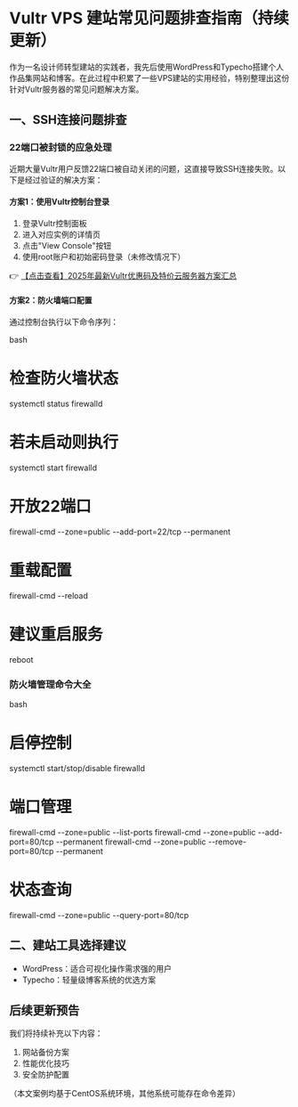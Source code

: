 # Vultr VPS 建站常见问题排查指南（持续更新）

作为一名设计师转型建站的实践者，我先后使用WordPress和Typecho搭建个人作品集网站和博客。在此过程中积累了一些VPS建站的实用经验，特别整理出这份针对Vultr服务器的常见问题解决方案。

## 一、SSH连接问题排查

### 22端口被封锁的应急处理

近期大量Vultr用户反馈22端口被自动关闭的问题，这直接导致SSH连接失败。以下是经过验证的解决方案：

#### 方案1：使用Vultr控制台登录
1. 登录Vultr控制面板
2. 进入对应实例的详情页
3. 点击"View Console"按钮
4. 使用root账户和初始密码登录（未修改情况下）

👉 [【点击查看】2025年最新Vultr优惠码及特价云服务器方案汇总](https://bit.ly/VuLtr)

#### 方案2：防火墙端口配置
通过控制台执行以下命令序列：

bash
# 检查防火墙状态
systemctl status firewalld

# 若未启动则执行
systemctl start firewalld

# 开放22端口
firewall-cmd --zone=public --add-port=22/tcp --permanent

# 重载配置
firewall-cmd --reload

# 建议重启服务
reboot

### 防火墙管理命令大全
bash
# 启停控制
systemctl start/stop/disable firewalld

# 端口管理
firewall-cmd --zone=public --list-ports
firewall-cmd --zone=public --add-port=80/tcp --permanent
firewall-cmd --zone=public --remove-port=80/tcp --permanent

# 状态查询
firewall-cmd --zone=public --query-port=80/tcp

## 二、建站工具选择建议
- WordPress：适合可视化操作需求强的用户
- Typecho：轻量级博客系统的优选方案

## 后续更新预告
我们将持续补充以下内容：
1. 网站备份方案
2. 性能优化技巧
3. 安全防护配置

（本文案例均基于CentOS系统环境，其他系统可能存在命令差异）